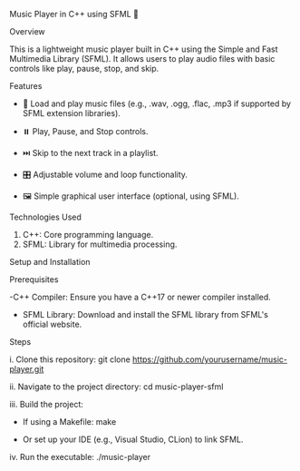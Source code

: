 Music Player in C++ using SFML 🎵

Overview

This is a lightweight music player built in C++ using the Simple and Fast Multimedia Library (SFML). It allows users to play audio files with basic controls like play, pause, stop, and skip.


Features

- 📂 Load and play music files (e.g., .wav, .ogg, .flac, .mp3 if supported by SFML extension libraries).

- ⏸️ Play, Pause, and Stop controls.

- ⏭️ Skip to the next track in a playlist.

- 🎛️ Adjustable volume and loop functionality.

- 🖼️ Simple graphical user interface (optional, using SFML).


Technologies Used

1. C++: Core programming language.
2. SFML: Library for multimedia processing.


Setup and Installation

Prerequisites

-C++ Compiler: Ensure you have a C++17 or newer compiler installed.

- SFML Library: Download and install the SFML library from SFML's official website.

Steps

i. Clone this repository:
git clone https://github.com/yourusername/music-player.git

ii. Navigate to the project directory:
cd music-player-sfml

iii. Build the project:
  - If using a Makefile:
    make
  
  - Or set up your IDE (e.g., Visual Studio, CLion) to link SFML.

iv. Run the executable:
./music-player
